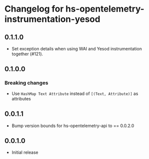 # Changelog for hs-opentelemetry-instrumentation-yesod

## 0.1.1.0

- Set exception details when using WAI and Yesod instrumentation together (#121).

## 0.1.0.0

### Breaking changes

- Use `HashMap Text Attribute` instead of `[(Text, Attribute)]` as attributes

## 0.0.1.1

- Bump version bounds for hs-opentelemetry-api to == 0.0.2.0

## 0.0.1.0

- Initial release
